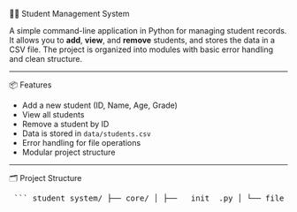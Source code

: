 🧑‍🎓 Student Management System

A simple command-line application in Python for managing student records. It allows you to **add**, **view**, and **remove** students, and stores the data in a CSV file. The project is organized into modules with basic error handling and clean structure.

---

📦 Features

- Add a new student (ID, Name, Age, Grade)
- View all students
- Remove a student by ID
- Data is stored in `data/students.csv`
- Error handling for file operations
- Modular project structure

---

🗂️ Project Structure

<pre> ``` student_system/ ├── core/ │ ├── __init__.py │ └── file_handler.py │ ├── data/ │ └── students.csv │  └── main.py │ └── README.md ``` </pre>



